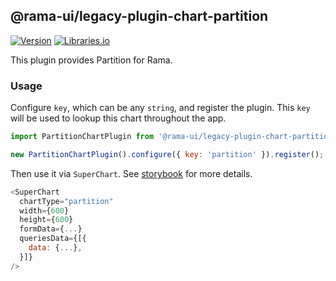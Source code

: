 <!--
Licensed to the Apache Software Foundation (ASF) under one
or more contributor license agreements.  See the NOTICE file
distributed with this work for additional information
regarding copyright ownership.  The ASF licenses this file
to you under the Apache License, Version 2.0 (the
"License"); you may not use this file except in compliance
with the License.  You may obtain a copy of the License at

  http://www.apache.org/licenses/LICENSE-2.0

Unless required by applicable law or agreed to in writing,
software distributed under the License is distributed on an
"AS IS" BASIS, WITHOUT WARRANTIES OR CONDITIONS OF ANY
KIND, either express or implied.  See the License for the
specific language governing permissions and limitations
under the License.
-->

## @rama-ui/legacy-plugin-chart-partition

[![Version](https://img.shields.io/npm/v/@rama-ui/legacy-plugin-chart-partition.svg?style=flat)](https://www.npmjs.com/package/@rama-ui/legacy-plugin-chart-partition)
[![Libraries.io](https://img.shields.io/librariesio/release/npm/%40rama-ui%2Flegacy-plugin-chart-partition?style=flat)](https://libraries.io/npm/@rama-ui%2Flegacy-plugin-chart-partition)

This plugin provides Partition for Rama.

### Usage

Configure `key`, which can be any `string`, and register the plugin. This `key` will be used to
lookup this chart throughout the app.

```js
import PartitionChartPlugin from '@rama-ui/legacy-plugin-chart-partition';

new PartitionChartPlugin().configure({ key: 'partition' }).register();
```

Then use it via `SuperChart`. See
[storybook](https://apache-rama.github.io/rama-ui-plugins/?selectedKind=plugin-chart-partition)
for more details.

```js
<SuperChart
  chartType="partition"
  width={600}
  height={600}
  formData={...}
  queriesData={[{
    data: {...},
  }]}
/>
```
